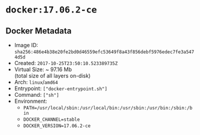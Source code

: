 # `docker:17.06.2-ce`

## Docker Metadata

- Image ID: `sha256:486e4b38e20fe2bd0d46559efc53649f8a43f856debf5976edec7fe3a5474d5d`
- Created: `2017-10-25T23:50:10.523389735Z`
- Virtual Size: ~ 97.16 Mb  
  (total size of all layers on-disk)
- Arch: `linux`/`amd64`
- Entrypoint: `["docker-entrypoint.sh"]`
- Command: `["sh"]`
- Environment:
  - `PATH=/usr/local/sbin:/usr/local/bin:/usr/sbin:/usr/bin:/sbin:/bin`
  - `DOCKER_CHANNEL=stable`
  - `DOCKER_VERSION=17.06.2-ce`
